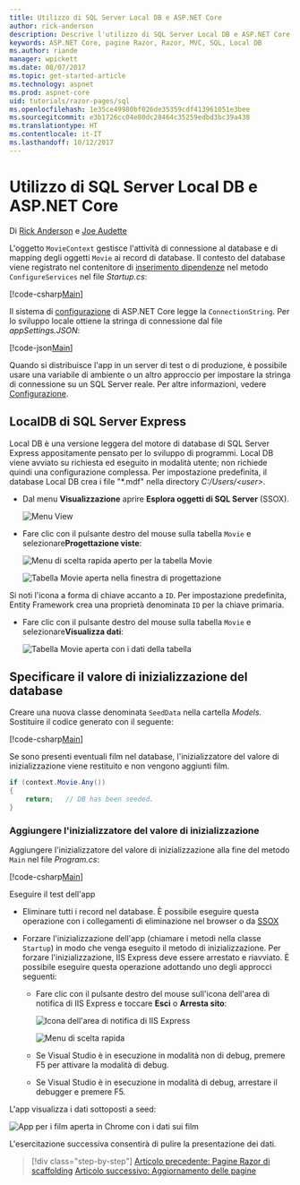 ```yaml
---
title: Utilizzo di SQL Server Local DB e ASP.NET Core
author: rick-anderson
description: Descrive l'utilizzo di SQL Server Local DB e ASP.NET Core.
keywords: ASP.NET Core, pagine Razor, Razor, MVC, SQL, Local DB
ms.author: riande
manager: wpickett
ms.date: 08/07/2017
ms.topic: get-started-article
ms.technology: aspnet
ms.prod: aspnet-core
uid: tutorials/razor-pages/sql
ms.openlocfilehash: 1e35ce49980bf026de35359cdf413961051e3bee
ms.sourcegitcommit: e3b1726cc04e80dc28464c35259edbd3bc39a438
ms.translationtype: HT
ms.contentlocale: it-IT
ms.lasthandoff: 10/12/2017
---
```

# <a name="working-with-sql-server-localdb-and-aspnet-core"></a>Utilizzo di SQL Server Local DB e ASP.NET Core

Di [Rick Anderson](https://twitter.com/RickAndMSFT) e [Joe Audette](https://twitter.com/joeaudette) 

L'oggetto `MovieContext` gestisce l'attività di connessione al database e di mapping degli oggetti `Movie` ai record di database. Il contesto del database viene registrato nel contenitore di [inserimento dipendenze](xref:fundamentals/dependency-injection) nel metodo `ConfigureServices` nel file *Startup.cs*:

[!code-csharp[Main](razor-pages-start/sample/RazorPagesMovie/Startup.cs?name=snippet_ConfigureServices&highlight=6-7)]

Il sistema di [configurazione](xref:fundamentals/configuration) di ASP.NET Core legge la `ConnectionString`. Per lo sviluppo locale ottiene la stringa di connessione dal file *appSettings.JSON*:

[!code-json[Main](razor-pages-start/sample/RazorPagesMovie/appsettings.json?highlight=2&range=8-10)]

Quando si distribuisce l'app in un server di test o di produzione, è possibile usare una variabile di ambiente o un altro approccio per impostare la stringa di connessione su un SQL Server reale. Per altre informazioni, vedere [Configurazione](xref:fundamentals/configuration).

## <a name="sql-server-express-localdb"></a>LocalDB di SQL Server Express

Local DB è una versione leggera del motore di database di SQL Server Express appositamente pensato per lo sviluppo di programmi. Local DB viene avviato su richiesta ed eseguito in modalità utente; non richiede quindi una configurazione complessa. Per impostazione predefinita, il database Local DB crea i file "\*.mdf" nella directory *C:/Users/\<user\>*.

<a name="ssox"></a>
* Dal menu **Visualizzazione** aprire **Esplora oggetti di SQL Server** (SSOX).

  ![Menu View](sql/_static/ssox.png)

* Fare clic con il pulsante destro del mouse sulla tabella `Movie` e selezionare**Progettazione viste**:

  ![Menu di scelta rapida aperto per la tabella Movie](sql/_static/design.png)

  ![Tabella Movie aperta nella finestra di progettazione](sql/_static/dv.png)

Si noti l'icona a forma di chiave accanto a `ID`. Per impostazione predefinita, Entity Framework crea una proprietà denominata `ID` per la chiave primaria.

* Fare clic con il pulsante destro del mouse sulla tabella `Movie` e selezionare**Visualizza dati**:

  ![Tabella Movie aperta con i dati della tabella](sql/_static/vd22.png)

## <a name="seed-the-database"></a>Specificare il valore di inizializzazione del database

Creare una nuova classe denominata `SeedData` nella cartella *Models*. Sostituire il codice generato con il seguente:

[!code-csharp[Main](razor-pages-start/sample/RazorPagesMovie/Models/SeedData.cs?name=snippet_1)]

Se sono presenti eventuali film nel database, l'inizializzatore del valore di inizializzazione viene restituito e non vengono aggiunti film.

```csharp
if (context.Movie.Any())
{
    return;   // DB has been seeded.
}
```
<a name="si"></a>
### <a name="add-the-seed-initializer"></a>Aggiungere l'inizializzatore del valore di inizializzazione

Aggiungere l'inizializzatore del valore di inizializzazione alla fine del metodo `Main` nel file *Program.cs*:

[!code-csharp[Main](razor-pages-start/sample/RazorPagesMovie/Program.cs)]

Eseguire il test dell'app

* Eliminare tutti i record nel database. È possibile eseguire questa operazione con i collegamenti di eliminazione nel browser o da [SSOX](xref:tutorials/razor-pages/new-field#ssox)
* Forzare l'inizializzazione dell'app (chiamare i metodi nella classe `Startup`) in modo che venga eseguito il metodo di inizializzazione. Per forzare l'inizializzazione, IIS Express deve essere arrestato e riavviato. È possibile eseguire questa operazione adottando uno degli approcci seguenti:

  * Fare clic con il pulsante destro del mouse sull'icona dell'area di notifica di IIS Express e toccare **Esci** o **Arresta sito**:

    ![Icona dell'area di notifica di IIS Express](../first-mvc-app/working-with-sql/_static/iisExIcon.png)

    ![Menu di scelta rapida](sql/_static/stopIIS.png)

   * Se Visual Studio è in esecuzione in modalità non di debug, premere F5 per attivare la modalità di debug.
   * Se Visual Studio è in esecuzione in modalità di debug, arrestare il debugger e premere F5.
   
L'app visualizza i dati sottoposti a seed:

![App per i film aperta in Chrome con i dati sui film](sql/_static/m55.png)

L'esercitazione successiva consentirà di pulire la presentazione dei dati.

>[!div class="step-by-step"]
[Articolo precedente: Pagine Razor di scaffolding](xref:tutorials/razor-pages/page)
[Articolo successivo: Aggiornamento delle pagine](xref:tutorials/razor-pages/da1)
